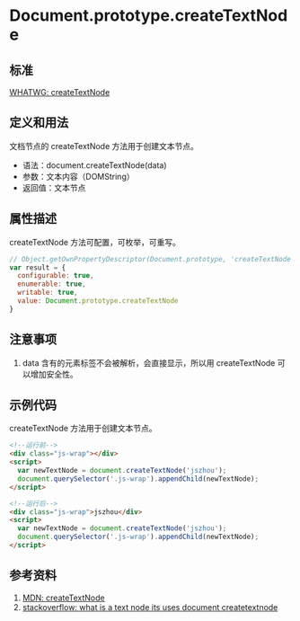 # Document.prototype.createTextNode

## 标准
[WHATWG: createTextNode](https://dom.spec.whatwg.org/#dom-document-createtextnode)

## 定义和用法
文档节点的 createTextNode 方法用于创建文本节点。

- 语法：document.createTextNode(data)
- 参数：文本内容（DOMString）
- 返回值：文本节点

## 属性描述
createTextNode 方法可配置，可枚举，可重写。
```javascript
// Object.getOwnPropertyDescriptor(Document.prototype, 'createTextNode') 的结果如下：
var result = {
  configurable: true,
  enumerable: true,
  writable: true,
  value: Document.prototype.createTextNode
}
```
## 注意事项
1. data 含有的元素标签不会被解析，会直接显示，所以用 createTextNode 可以增加安全性。

## 示例代码
createTextNode 方法用于创建文本节点。
```html
<!--运行前-->
<div class="js-wrap"></div>
<script>
  var newTextNode = document.createTextNode('jszhou');
  document.querySelector('.js-wrap').appendChild(newTextNode);
</script>

<!--运行后-->
<div class="js-wrap">jszhou</div>
<script>
  var newTextNode = document.createTextNode('jszhou');
  document.querySelector('.js-wrap').appendChild(newTextNode);
</script>
```

## 参考资料
1. [MDN: createTextNode](https://developer.mozilla.org/en-US/docs/Web/API/Document/createTextNode)
2. [stackoverflow: what is a text node its uses document createtextnode](http://stackoverflow.com/questions/17195868/what-is-a-text-node-its-uses-document-createtextnode)
